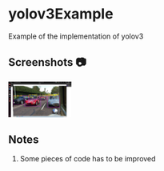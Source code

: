 # yolov3Example
Example of the implementation of yolov3


## Screenshots :camera:
<p float="left">
<img src="https://github.com/WilliBobadilla/yolov3Example/blob/master/screenshots/1.png"  width="25%" height="35%" />
</p>


## Notes
1. Some pieces of code has to be improved

